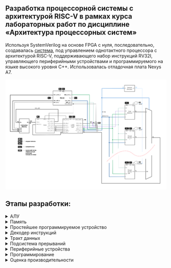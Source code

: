 ## Разработка процессорной системы с архитектурой RISC-V в рамках курса лабораторных работ по дисциплине «Архитектура процессорных систем»

Используя SystemVerilog на основе FPGA с нуля, последовательно, создавалась [система](https://github.com/l1sok/APS_RV/blob/main/riscv_unit.sv), под управлением однотактного процессора с архитектурой RISC-V, поддерживающего набор инструкций RV32I, управляющего периферийными устройствами и программируемого на языке высокого уровня C++. Использовалась отладочная плата Nexys A7.

![](https://github.com/l1sok/APS_RV/blob/main/fig_04.drawio.png)


## Этапы разработки:


<details>
<summary> АЛУ </summary>

 
 Разработка [АЛУ](https://github.com/l1sok/APS_RV/tree/main/ALU) на основе мультиплексора. Содержит 7 используемых операций.
 </details>
 
<details>
<summary> Память </summary>
 
 Созданы элементы [памяти](https://github.com/l1sok/APS_RV/blob/main/memory) для будущего процессора: память команд, память данных и регистровый файл.
  </details>
  
<details>
<summary> Простейшее программируемое устройство </summary>
   
Для более грубокого погружение в процесс разработано [простейшее программируемое устройство](https://github.com/l1sok/APS_RV/blob/main/CYBERcobra.sv) и написана программа на машинном коде для нее.
![image](https://github.com/MPSU/APS/blob/master/.pic/Labs/lab_04_cybercobra/ppd_5.drawio.svg)

</details> 
<details>
<summary> Декодер инструкций </summary>
 
Разработано управляющее устройство - [декодер](https://github.com/l1sok/APS_RV/tree/main/decoder), поддерживающее RV32I - стандартный набор целочисленных инструкций RISC-V.
</details>

<details>
<summary> Тракт данных </summary>
 
Объединение готовых модулей АЛУ, декодера, регистрового файла, памяти инструкций и [основной памяти](https://github.com/l1sok/APS_RV/blob/main/memory/data_mem.sv) в [ядро](https://github.com/l1sok/APS_RV/blob/main/riscv_core.sv). Также разработан и интегрирован в ядро [Модуль загрузки и сохранения](https://github.com/l1sok/APS_RV/blob/main/riscv_lsu.sv) для корректного выполнения инструкций с загрузкой и сохранением данных.
 </details>
 
<details>
<summary> Подсистема прерываний </summary>
 
  Разработан [контроллер прерываний](https://github.com/l1sok/APS_RV/blob/main/interrupt/interrupt_controller.sv), который поддерживает [приоритетные прерывания](https://github.com/l1sok/APS_RV/blob/main/interrupt/daisy_chain.sv). Для корректной работы подсистемы также интегрирован  [CSR-контроллер].(https://github.com/l1sok/APS_RV/tree/main/crs).
  </details>
  
<details>
<summary>Периферийные устройства</summary>

Создание и подключение к общей шине и подсистеме прерывания контроллеры [периферийных устройств](https://github.com/l1sok/APS_RV/tree/main/peripheral): переключатели, светодиоды, семисегментные дисплеи, таймер и контроллер uart.
   </details>

 <details>
<summary>Программирование</summary>
  
  Добавление возможности [программирования](https://github.com/l1sok/APS_RV/blob/main/memory/rw_instr_mem.sv) системы с помощью языка высокого уровня.
  Создание [программатора](https://github.com/l1sok/APS_RV/tree/main/bluster), позволяющего перезаписывать память инструкций без загрузчика.
   </details>
   
<details>
<summary>Оценка производительности</summary>
 Проверка производительности с помощью специализированного ПО (Coremark).
 
![](https://github.com/l1sok/APS_RV/blob/main/coremark.jpg)
 Результат процессора: ~3.45 кормарка, что сопоставимо по производительности с микроконтроллерами Arduino.
 </details>
